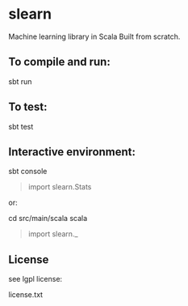 # slearn

  Machine learning library in Scala Built from scratch.


To compile and run:
--------------

  sbt run


To test:
--------------

  sbt test


Interactive environment:
--------------

  sbt console

  > import slearn.Stats

or:

  cd src/main/scala
  scala
  > import slearn._




## License

see lgpl license:

 license.txt


